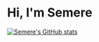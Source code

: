 # Hi, I'm Semere

[![Semere's GitHub stats](https://github-readme-stats.vercel.app/api?username=semeret627)](https://github.com/anuraghazra/github-readme-stats)
